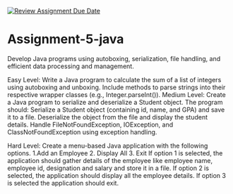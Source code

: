 [![Review Assignment Due Date](https://classroom.github.com/assets/deadline-readme-button-22041afd0340ce965d47ae6ef1cefeee28c7c493a6346c4f15d667ab976d596c.svg)](https://classroom.github.com/a/MH631Cih)
# Assignment-5-java


Develop Java programs using autoboxing, serialization, file handling, and efficient data processing and management.

Easy Level: Write a Java program to calculate the sum of a list of integers using autoboxing and unboxing. Include methods to parse strings into their respective wrapper classes (e.g., Integer.parseInt()). Medium Level: Create a Java program to serialize and deserialize a Student object. The program should: Serialize a Student object (containing id, name, and GPA) and save it to a file. Deserialize the object from the file and display the student details. Handle FileNotFoundException, IOException, and ClassNotFoundException using exception handling.

Hard Level: Create a menu-based Java application with the following options. 1.Add an Employee 2. Display All 3. Exit If option 1 is selected, the application should gather details of the employee like employee name, employee id, designation and salary and store it in a file. If option 2 is selected, the application should display all the employee details. If option 3 is selected the application should exit.

